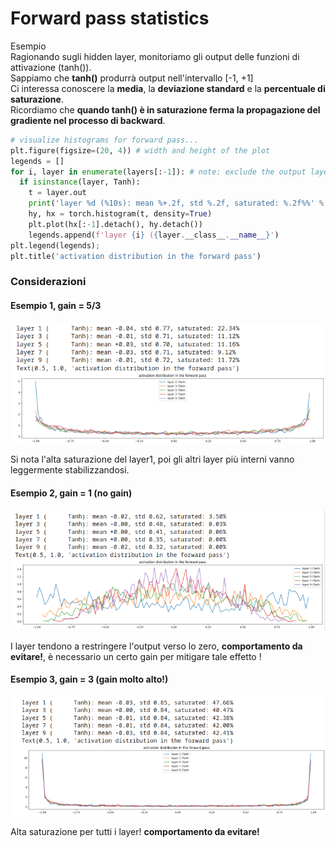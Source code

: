 # Forward pass statistics

Esempio  
Ragionando sugli hidden layer, monitoriamo gli output delle funzioni di attivazione (tanh()).  
Sappiamo che **tanh()** produrrà output nell'intervallo [-1, +1]  
Ci interessa conoscere la **media**, la **deviazione standard** e la **percentuale di saturazione**.  
Ricordiamo che **quando tanh() è in saturazione ferma la propagazione del gradiente nel processo di backward**.
```py
# visualize histograms for forward pass...
plt.figure(figsize=(20, 4)) # width and height of the plot
legends = []
for i, layer in enumerate(layers[:-1]): # note: exclude the output layer
  if isinstance(layer, Tanh):
    t = layer.out
    print('layer %d (%10s): mean %+.2f, std %.2f, saturated: %.2f%%' % (i, layer.__class__.__name__, t.mean(), t.std(), (t.abs() > 0.97).float().mean()*100))
    hy, hx = torch.histogram(t, density=True)
    plt.plot(hx[:-1].detach(), hy.detach())
    legends.append(f'layer {i} ({layer.__class__.__name__}')
plt.legend(legends);
plt.title('activation distribution in the forward pass')
```
### Considerazioni
#### Esempio 1, gain = 5/3
![hist1](../../images/forward1.png)  

Si nota l'alta saturazione del layer1, poi gli altri layer più interni vanno leggermente stabilizzandosi.   


#### Esempio 2, gain = 1 (no gain)
![hist2](../../images/forward2.png)  

I layer tendono a restringere l'output verso lo zero, **comportamento da evitare!**, è necessario un certo gain per mitigare tale effetto !  

#### Esempio 3, gain = 3 (gain molto alto!)
![hist3](../../images/forward3.png)  

Alta saturazione per tutti i layer! **comportamento da evitare!**